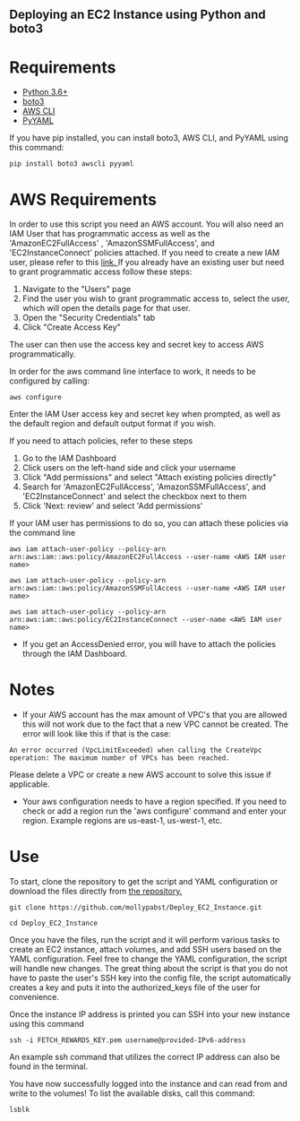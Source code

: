 ## Deploying an EC2 Instance using Python and boto3
# Requirements
* [Python 3.6+](https://www.python.org/downloads/)
* [boto3](https://boto3.amazonaws.com/v1/documentation/api/latest/guide/quickstart.html)
* [AWS CLI](https://docs.aws.amazon.com/cli/latest/userguide/install-cliv2.html)
* [PyYAML](https://pyyaml.org/wiki/PyYAMLDocumentation)

If you have pip installed, you can install boto3, AWS CLI, and PyYAML using this command:
```python3
pip install boto3 awscli pyyaml
```

# AWS Requirements
In order to use this script you need an AWS account. You will also need an IAM User that has programmatic access as well as the 'AmazonEC2FullAccess' , 'AmazonSSMFullAccess', and 'EC2InstanceConnect' policies attached. If you need to create a new IAM user, please refer to this [link. ](https://docs.aws.amazon.com/IAM/latest/UserGuide/id_users_create.html)If you already have an existing user but need to grant programmatic access follow these steps:

1. Navigate to the "Users" page
2. Find the user you wish to grant programmatic access to, select the user, which will open the details page for that user.
3. Open the "Security Credentials" tab
4. Click "Create Access Key"

The user can then use the access key and secret key to access AWS programmatically. 

In order for the aws command line interface to work, it needs to be configured by calling:

``` python3
aws configure
```
Enter the IAM User access key and secret key when prompted, as well as the default region and default output format if you wish. 

If you need to attach policies, refer to these steps 
1. Go to the IAM Dashboard
2. Click users on the left-hand side and click your username
3. Click "Add permissions" and select "Attach existing policies directly"
4. Search for 'AmazonEC2FullAccess', 'AmazonSSMFullAccess', and 'EC2InstanceConnect' and select the checkbox next to them
5. Click 'Next: review' and select 'Add permissions'

If your IAM user has permissions to do so, you can attach these policies via the command line

``` shell
aws iam attach-user-policy --policy-arn arn:aws:iam::aws:policy/AmazonEC2FullAccess --user-name <AWS IAM user name>
```
``` shell
aws iam attach-user-policy --policy-arn arn:aws:iam::aws:policy/AmazonSSMFullAccess --user-name <AWS IAM user name>
```
```shell
aws iam attach-user-policy --policy-arn arn:aws:iam::aws:policy/EC2InstanceConnect --user-name <AWS IAM user name>
```
* If you get an AccessDenied error, you will have to attach the policies through the IAM Dashboard.

# Notes
* If your AWS account has the max amount of VPC's that you are allowed this will not work due to the fact that a new VPC cannot be created. The error will look like this if that is the case:
 ``` shell
An error occurred (VpcLimitExceeded) when calling the CreateVpc operation: The maximum number of VPCs has been reached.
```
Please delete a VPC or create a new AWS account to solve this issue if applicable.

* Your aws configuration needs to have a region specified. If you need to check or add a region run the 'aws configure' command and enter your region. Example regions are us-east-1, us-west-1, etc.

# Use
To start, clone the repository to get the script and YAML configuration or download the files directly from [the repository.](https://github.com/mollypabst/Deploy_EC2_Instance.git)
``` shell
git clone https://github.com/mollypabst/Deploy_EC2_Instance.git

cd Deploy_EC2_Instance
```
Once you have the files, run the script and it will perform various tasks to create an EC2 instance, attach volumes, and add SSH users based on the YAML configuration. Feel free to change the YAML configuration, the script will handle new changes. The great thing about the script is that you do not have to paste the user's SSH key into the config file, the script automatically creates a key and puts it into the authorized_keys file of the user for convenience. 

Once the instance IP address is printed you can SSH into your new instance using this command
``` shell
ssh -i FETCH_REWARDS_KEY.pem username@provided-IPv6-address
``` 
An example ssh command that utilizes the correct IP address can also be found in the terminal.

You have now successfully logged into the instance and can read from and write to the volumes!
To list the available disks, call this command:
``` shell
lsblk
```
